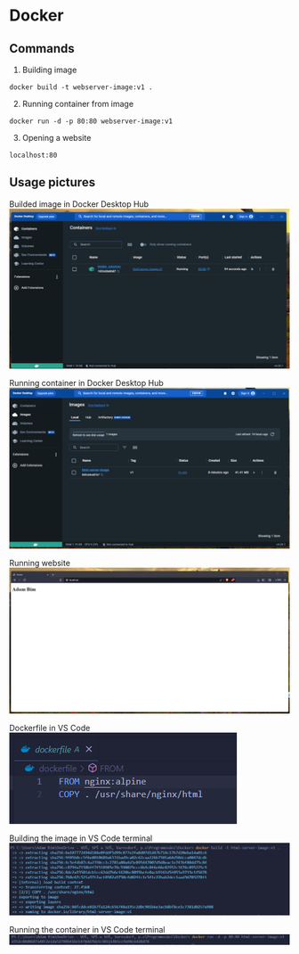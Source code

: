 # Docker

## Commands
1. Building image
```
docker build -t webserver-image:v1 . 
```
2. Running container from image
```
docker run -d -p 80:80 webserver-image:v1
```
3. Opening a website
```
localhost:80
```

## Usage pictures
Builded image in Docker Desktop Hub
![image](https://github.com/bimadam/docker/blob/main/runningContainer.png?raw=true)

Running container in Docker Desktop Hub
![container](https://github.com/bimadam/docker/blob/main/buildedImage.png?raw=true)

Running website
![website](https://github.com/bimadam/docker/blob/main/website.png?raw=true)

Dockerfile in VS Code
![dockerfile](https://github.com/bimadam/docker/blob/main/dockerfile.png?raw=true)

Building the image in VS Code terminal
![build](https://github.com/bimadam/docker/blob/main/build.png?raw=true)

Running the container in VS Code terminal
![run](https://github.com/bimadam/docker/blob/main/run.png?raw=true)
